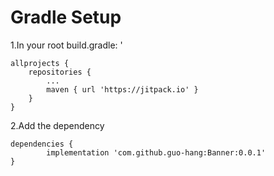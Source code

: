 Gradle Setup
=============
1.In your root build.gradle: '
  
	allprojects {
		repositories {
			...
			maven { url 'https://jitpack.io' }
		}
	}
  
2.Add the dependency

    dependencies {
	        implementation 'com.github.guo-hang:Banner:0.0.1'
    }
  
